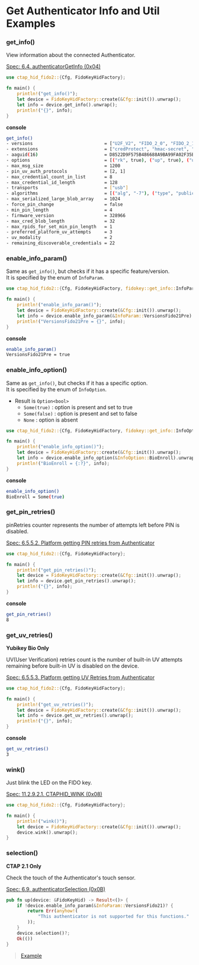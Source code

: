 # Get Authenticator Info and Util Examples

### get_info()

View information about the connected Authenticator.

[Spec: 6.4. authenticatorGetInfo (0x04)](https://fidoalliance.org/specs/fido-v2.1-ps-20210615/fido-client-to-authenticator-protocol-v2.1-ps-20210615.html#authenticatorGetInfo)

```rust
use ctap_hid_fido2::{Cfg, FidoKeyHidFactory};

fn main() {
    println!("get_info()");
    let device = FidoKeyHidFactory::create(&Cfg::init()).unwrap();
    let info = device.get_info().unwrap();
    println!("{}", info);
}
```

**console**

```sh
get_info()
- versions                           = ["U2F_V2", "FIDO_2_0", "FIDO_2_1_PRE", "FIDO_2_1"]
- extensions                         = ["credProtect", "hmac-secret", "largeBlobKey", "credBlob", "minPinLength"]
- aaguid(16)                         = D8522D9F575B486688A9BA99FA02F35B
- options                            = [("rk", true), ("up", true), ("uv", true), ("plat", false), ("uvToken", true), ("alwaysUv", true), ("credMgmt", true), ("authnrCfg", true), ("bioEnroll", true), ("clientPin", true), ("largeBlobs", true), ("pinUvAuthToken", true), ("setMinPINLength", true), ("makeCredUvNotRqd", false), ("credentialMgmtPreview", true), ("userVerificationMgmtPreview", true)]
- max_msg_size                       = 1200
- pin_uv_auth_protocols              = [2, 1]
- max_credential_count_in_list       = 8
- max_credential_id_length           = 128
- transports                         = ["usb"]
- algorithms                         = [("alg", "-7"), ("type", "public-key"), ("alg", "-8"), ("type", "public-key")]
- max_serialized_large_blob_array    = 1024
- force_pin_change                   = false
- min_pin_length                     = 4
- firmware_version                   = 328966
- max_cred_blob_length               = 32
- max_rpids_for_set_min_pin_length   = 1
- preferred_platform_uv_attempts     = 3
- uv_modality                        = 2
- remaining_discoverable_credentials = 22
```



### enable_info_param()

Same as `get_info()`, but checks if it has a specific feature/version.<br>It is specified by the enum of `InfoParam`.

```rust
use ctap_hid_fido2::{Cfg, FidoKeyHidFactory, fidokey::get_info::InfoParam};

fn main() {
    println!("enable_info_param()");
    let device = FidoKeyHidFactory::create(&Cfg::init()).unwrap();
    let info = device.enable_info_param(&InfoParam::VersionsFido21Pre).unwrap();
    println!("VersionsFido21Pre = {}", info);
}
```

**console**

```sh
enable_info_param()
VersionsFido21Pre = true
```



### enable_info_option()

Same as `get_info()`, but checks if it has a specific option.<br>It is specified by the enum of `InfoOption`.

- Result is `Option<bool>`
  - `Some(true)` : option is present and set to true
  - `Some(false)` : option is present and set to false
  - `None` : option is absent

```rust
use ctap_hid_fido2::{Cfg, FidoKeyHidFactory, fidokey::get_info::InfoOption};

fn main() {
    println!("enable_info_option()");
    let device = FidoKeyHidFactory::create(&Cfg::init()).unwrap();
    let info = device.enable_info_option(&InfoOption::BioEnroll).unwrap();
    println!("BioEnroll = {:?}", info);
}
```

**console**

```sh
enable_info_option()
BioEnroll = Some(true)
```



### get_pin_retries()

pinRetries counter represents the number of attempts left before PIN is disabled.

[Spec: 6.5.5.2. Platform getting PIN retries from Authenticator](https://fidoalliance.org/specs/fido-v2.1-ps-20210615/fido-client-to-authenticator-protocol-v2.1-ps-20210615.html#gettingPINRetries)

```Rust
use ctap_hid_fido2::{Cfg, FidoKeyHidFactory};

fn main() {
    println!("get_pin_retries()");
    let device = FidoKeyHidFactory::create(&Cfg::init()).unwrap();
    let info = device.get_pin_retries().unwrap();
    println!("{}", info);
}
```

**console**

```sh
get_pin_retries()
8
```



### get_uv_retries()

**Yubikey Bio Only**

UV(User Verification) retries count is the number of built-in UV attempts remaining before built-in UV is disabled on the device.

[Spec: 6.5.5.3. Platform getting UV Retries from Authenticator](https://fidoalliance.org/specs/fido-v2.1-ps-20210615/fido-client-to-authenticator-protocol-v2.1-ps-20210615.html#gettingUVRetries)

```rust
use ctap_hid_fido2::{Cfg, FidoKeyHidFactory};

fn main() {
    println!("get_uv_retries()");
    let device = FidoKeyHidFactory::create(&Cfg::init()).unwrap();
    let info = device.get_uv_retries().unwrap();
    println!("{}", info);
}
```

**console**

```sh
get_uv_retries()
3
```



### wink()

Just blink the LED on the FIDO key.

[Spec: 11.2.9.2.1. CTAPHID_WINK (0x08)](https://fidoalliance.org/specs/fido-v2.1-ps-20210615/fido-client-to-authenticator-protocol-v2.1-ps-20210615.html#usb-hid-wink)

```Rust
use ctap_hid_fido2::{Cfg, FidoKeyHidFactory};

fn main() {
    println!("wink()");
    let device = FidoKeyHidFactory::create(&Cfg::init()).unwrap();
    device.wink().unwrap();
}
```



### selection()

**CTAP 2.1 Only**

Check the touch of the Authenticator's touch sensor.

[Spec: 6.9. authenticatorSelection (0x0B)](https://fidoalliance.org/specs/fido-v2.1-ps-20210615/fido-client-to-authenticator-protocol-v2.1-ps-20210615.html#authenticatorSelection)

```rust
pub fn up(device: &FidoKeyHid) -> Result<()> {
    if !device.enable_info_param(&InfoParam::VersionsFido21)? {
        return Err(anyhow!(
            "This authenticator is not supported for this functions."
        ));
    }
    device.selection()?;
    Ok(())
}
```

> [Example](https://github.com/gebogebogebo/ctap-hid-fido2/blob/c22cacad1f62a1f1aa52a7af85b0a2a94be1dcac/examples/ctapcli/main.rs#L250-L258)

